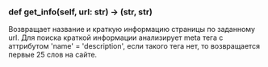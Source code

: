### def get_info(self, url: str) -> (str, str)
Возвращает название и краткую информацию страницы по заданному url.
Для поиска краткой информации анализирует meta тега с аттрибутом 'name' = 
'description', если такого тега нет, то возвращается первые 25 слов на сайте.